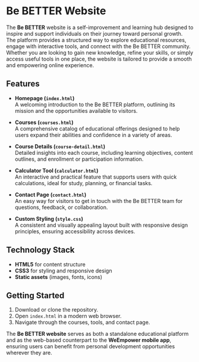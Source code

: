 # Be BETTER Website

The **Be BETTER** website is a self-improvement and learning hub designed to inspire and support individuals on their journey toward personal growth. The platform provides a structured way to explore educational resources, engage with interactive tools, and connect with the Be BETTER community. Whether you are looking to gain new knowledge, refine your skills, or simply access useful tools in one place, the website is tailored to provide a smooth and empowering online experience.

## Features
- **Homepage (`index.html`)**  
  A welcoming introduction to the Be BETTER platform, outlining its mission and the opportunities available to visitors.
  
- **Courses (`courses.html`)**  
  A comprehensive catalog of educational offerings designed to help users expand their abilities and confidence in a variety of areas.
  
- **Course Details (`course-detail.html`)**  
  Detailed insights into each course, including learning objectives, content outlines, and enrollment or participation information.
  
- **Calculator Tool (`calculator.html`)**  
  An interactive and practical feature that supports users with quick calculations, ideal for study, planning, or financial tasks.
  
- **Contact Page (`contact.html`)**  
  An easy way for visitors to get in touch with the Be BETTER team for questions, feedback, or collaboration.
  
- **Custom Styling (`style.css`)**  
  A consistent and visually appealing layout built with responsive design principles, ensuring accessibility across devices.

## Technology Stack
- **HTML5** for content structure  
- **CSS3** for styling and responsive design  
- **Static assets** (images, fonts, icons)  

## Getting Started
1. Download or clone the repository.  
2. Open `index.html` in a modern web browser.  
3. Navigate through the courses, tools, and contact page.  

The **Be BETTER website** serves as both a standalone educational platform and as the web-based counterpart to the **WeEmpower mobile app**, ensuring users can benefit from personal development opportunities wherever they are.
